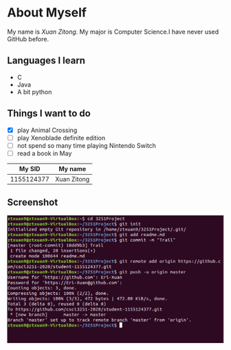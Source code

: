 # About Myself

My name is _Xuan Zitong_. My major is Computer Science.I have never used GitHub before.

## Languages I learn

* C
* Java
* A bit python

## Things I want to do

- [x] play Animal Crossing
- [ ] play Xenoblade definite edition
- [ ] not spend so many time playing Nintendo Switch
- [ ] read a book in May

My SID | My name
------ | -------
1155124377 | Xuan Zitong

## Screenshot
![screenshot](https://github.com/csci3251-2020/student-1155124377/blob/master/screenshot.png?raw=true)
